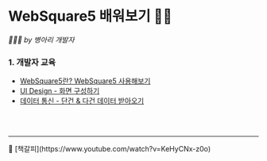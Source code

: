 # WebSquare5 배워보기 👩‍💻
*🐥🐣🐤 by 병아리 개발자*
<br/>

### 1. 개발자 교육

- [WebSquare5란? WebSquare5 사용해보기](./Summary1.md)
- [UI Design - 화면 구성하기](./Summary2.md)
- [데이터 통신 - 단건 & 다건 데이터 받아오기](./Summary3.md)

<br/>
<br/>
<hr>
🔖 [책갈피](https://www.youtube.com/watch?v=KeHyCNx-z0o)
